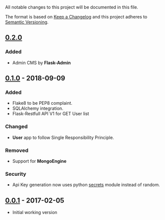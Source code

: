 All notable changes to this project will be documented in this file.

The format is based on [Keep a Changelog](http://keepachangelog.com/en/1.0.0/)
and this project adheres to [Semantic Versioning](http://semver.org/spec/v2.0.0.html).

## [0.2.0]()
### Added
* Admin CMS by **Flask-Admin**

## [0.1.0](https://github.com/andreffs18/flask-template-project/releases/tag/v0.1.0) - 2018-09-09

### Added
* Flake8 to be PEP8 complaint.  
* SQLAlchemy integration.
* Flask-Restfull API V1 for GET User list

### Changed
* **User** app to follow Single Responsibility Principle.

### Removed
* Support for **MongoEngine**

### Security

* Api Key generation now uses python [secrets](https://docs.python.org/3/library/secrets.html) module instead of random.

## [0.0.1](https://github.com/andreffs18/flask-template-project/releases/tag/v0.0.1) - 2017-02-05

* Initial working version


<!--
### Added for new features.
### Changed for changes in existing functionality.
### Deprecated for soon-to-be removed features.
### Removed for now removed features.
### Fixed for any bug fixes.
### Security in case of vulnerabilities.
-->
